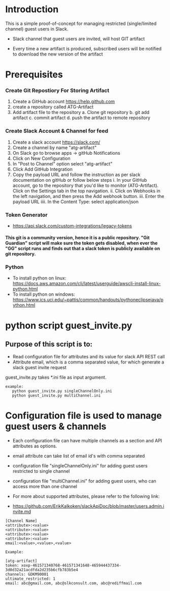 
#  Introduction
This is a simple proof-of-concept for managing restricted (single/limited channel) 
guest users in Slack. 

* Slack channel that guest users are invited, will host GIT artifact

* Every time a new artifact is produced, subscribed users will be notified to download the new version of the artifact


#  Prerequisites

###  Create Git Repostiory For Storing Artifact
1. Create a GitHub account https://help.github.com
2. create a repository called ATG-Artifact
3. Add artifact file to the repository
    a. Clone git repository 
    b. git add  artifact 
    c. commit artifact 
    d. push the artifact to remote repository
    

###  Create Slack Account & Channel for feed
1. Create a slack account https://slack.com/
2. Create a channel by name "atg-artifact"
3. On Slack go to browse apps -> gitHub Notifications
4. Click on New Configuration
5. In "Post to Channel" option select "atg-artifact"
6. Click Add GitHub Integration
7. Copy the payload URL and follow the instruction as per slack documentation on gitHub or follow below steps
i. In your GitHub account, go to the repository that you'd like to monitor (ATG-Artifact). Click on the Settings tab in the top navigation.
ii. Click on Webhooks in the left navigation, and then press the Add webhook button.
iii. Enter the payload URL
iiii. In the Content Type: select application/json

###  Token Generator    
* https://api.slack.com/custom-integrations/legacy-tokens
#### This git is a community version, hence it is a public repository. "Git Guardian" script will make sure the token gets disabled, when ever the "GG" script runs and finds out that a slack token is publicly available on git repository.

### Python
* To install python on linux: https://docs.aws.amazon.com/cli/latest/userguide/awscli-install-linux-python.html
* To install python on windows: https://www.ics.uci.edu/~pattis/common/handouts/pythoneclipsejava/python.html

#  python script guest_invite.py 

##  Purpose of this script is to: 
* Read configuration file for attributes and its value for slack API REST call
* Attribute email, which is a comma separated value, for which generate a slack guest invite request

 guest_invite.py takes *.ini file as input argument.

```
example:
   python guest_invite.py singleChannelOnly.ini	
   python guest_invite.py multiChannel.ini
```
#  Configuration file is used to manage guest users & channels

* Each configuration file can have multiple channels as a section and API attributes as options.
* email attribute can take list of email id's with comma separated 
* configuration file "singleChannelOnly.ini" for adding  guest users restricted to single channel
* configuration file  "multiChannel.ini" for adding guest users, who can access more than one channel

* For more about supported attributes, please refer to the following link:
* https://github.com/ErikKalkoken/slackApiDoc/blob/master/users.admin.invite.md
```	
[Channel Name]
<attribute>:<value>
<attribute>:<value>
<attribute>:<value>
<attribute>:<value>
email:<value>,<value>,<value>

Example:

[atg-artifact]
token: xoxp-461571340768-461571341648-465944437334-3d0d32a21acdfda2d235b6cfb783b5e4    
channels: GDKM90001
ultimate_restricted: 1
email: abc@gmail.com, abc@slkconsult.com, abc@rediffmail.com
```


